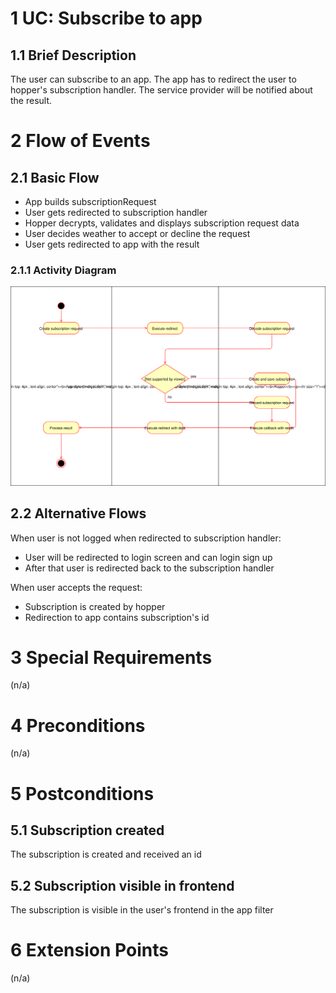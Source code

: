 # 1 UC: Subscribe to app

## 1.1 Brief Description
The user can subscribe to an app. The app has to redirect the user to hopper's subscription handler. The service provider will be notified about the result.

# 2 Flow of Events
## 2.1 Basic Flow
- App builds subscriptionRequest
- User gets redirected to subscription handler
- Hopper decrypts, validates and displays subscription request data
- User decides weather to accept or decline the request
- User gets redirected to app with the result

### 2.1.1 Activity Diagram
![Organization Application Activity Diagram](./img/uc-subscribe-to-app.svg)

## 2.2 Alternative Flows
When user is not logged when redirected to subscription handler:
 - User will be redirected to login screen and can login sign up
 - After that user is redirected back to the subscription handler

When user accepts the request:
 - Subscription is created by hopper
 - Redirection to app contains subscription's id

# 3 Special Requirements
(n/a)

# 4 Preconditions
(n/a)

# 5 Postconditions
## 5.1 Subscription created
The subscription is created and received an id
## 5.2 Subscription visible in frontend
The subscription is visible in the user's frontend in the app filter
 
# 6 Extension Points
(n/a)
